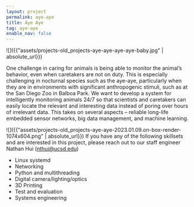```yaml
---
layout: project
permalink: aye-aye
title: Aye Aye
tag: aye-aye
enable_nav: false
---
```


![]({{"assets/projects-old_projects-aye-aye-aye-aye-baby.jpg" | absolute_url}})

One challenge in caring for animals is being able to monitor the animal’s behavior, even when caretakers are not on duty.  This is especially challenging in nocturnal species such as the aye-aye, particularly when they are in environments with significant anthropogenic stimuli, such as at the San Diego Zoo in Balboa Park.
We want to develop a system for intelligently monitoring animals 24/7 so that scientists and caretakers can easily locate the relevant and interesting data instead of poring over hours of irrelevant data.  This takes on several aspects – reliable long-life embedded sensor networks, big data management, and machine learning.

![]({{"assets/projects-old_projects-aye-aye-2023.01.09.on-box-render-1074x604.png" | absolute_url}})
If you have any of the following skillsets and are interested in this project, please reach out to our staff engineer Nathan Hui (<a href="javascript:DeCryptX('2p0t1i3x3l0@3x2e1t3g0.1f0d1v')">nthui@ucsd.edu</a>)
 - Linux systemd
 - Networking
 - Python and multithreading
 - Digital camera/lighting/optics
 - 3D Printing
 - Test and evaluation
 - Systems engineering  